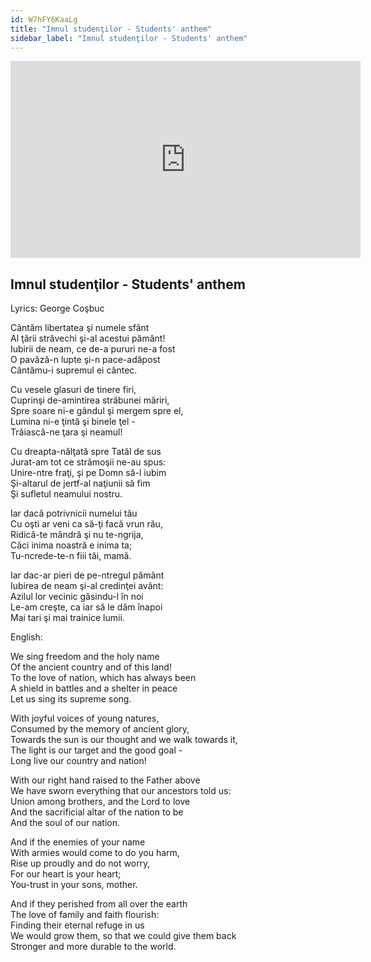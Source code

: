 ```yaml
---
id: W7hFY6KaaLg
title: "Imnul studenţilor - Students' anthem"
sidebar_label: "Imnul studenţilor - Students' anthem"
---
```


<div class="video-float-container">
  <iframe
    width="560"
    height="315"
    src="https://www.youtube.com/embed/W7hFY6KaaLg"
    title="YouTube video player"
    frameborder="0"
    allow="accelerometer; autoplay; clipboard-write; encrypted-media; gyroscope; picture-in-picture; web-share"
    referrerpolicy="strict-origin-when-cross-origin"
    allowfullscreen
  ></iframe>
</div>

## Imnul studenţilor - Students' anthem

Lyrics: George Coşbuc

Cântăm libertatea şi numele sfânt  
Al ţării străvechi şi-al acestui pământ!  
Iubirii de neam, ce de-a pururi ne-a fost  
O pavăză-n lupte şi-n pace-adăpost  
Cântămu-i supremul ei cântec.

Cu vesele glasuri de tinere firi,  
Cuprinşi de-amintirea străbunei măriri,  
Spre soare ni-e gândul şi mergem spre el,  
Lumina ni-e ţintă şi binele ţel -  
Trăiască-ne ţara şi neamul!

Cu dreapta-nălţată spre Tatăl de sus  
Jurat-am tot ce strămoşii ne-au spus:  
Unire-ntre fraţi, şi pe Domn să-l iubim  
Şi-altarul de jertf-al naţiunii să fim  
Şi sufletul neamului nostru.

Iar dacă potrivnicii numelui tău  
Cu oşti ar veni ca să-ţi facă vrun rău,  
Ridică-te mândră şi nu te-ngrija,  
Căci inima noastră e inima ta;  
Tu-ncrede-te-n fiii tăi, mamă.

Iar dac-ar pieri de pe-ntregul pământ  
Iubirea de neam şi-al credinţei avânt:  
Azilul lor vecinic găsindu-l în noi  
Le-am creşte, ca iar să le dăm înapoi  
Mai tari şi mai trainice lumii.

English:

We sing freedom and the holy name  
Of the ancient country and of this land!  
To the love of nation, which has always been  
A shield in battles and a shelter in peace  
Let us sing its supreme song.

With joyful voices of young natures,  
Consumed by the memory of ancient glory,  
Towards the sun is our thought and we walk towards it,  
The light is our target and the good goal -  
Long live our country and nation!

With our right hand raised to the Father above  
We have sworn everything that our ancestors told us:  
Union among brothers, and the Lord to love  
And the sacrificial altar of the nation to be  
And the soul of our nation.

And if the enemies of your name  
With armies would come to do you harm,  
Rise up proudly and do not worry,  
For our heart is your heart;  
You-trust in your sons, mother.

And if they perished from all over the earth  
The love of family and faith flourish:  
Finding their eternal refuge in us  
We would grow them, so that we could give them back  
Stronger and more durable to the world.

